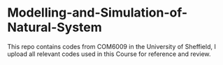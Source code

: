 # Modelling-and-Simulation-of-Natural-System
This repo contains codes from COM6009 in the University of Sheffield, I upload all relevant codes used in this Course for reference and review.

